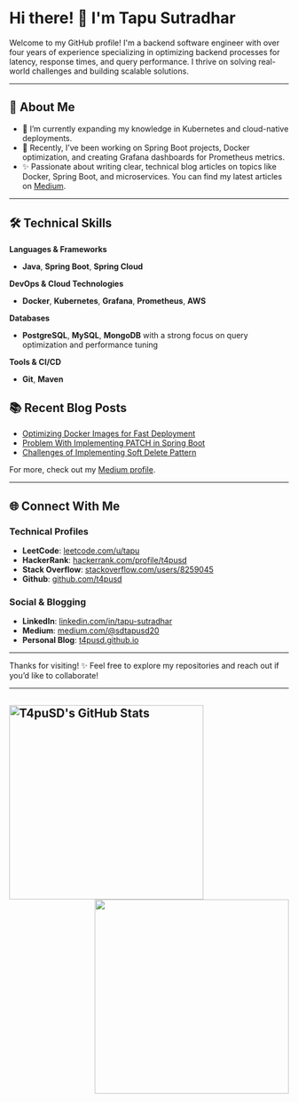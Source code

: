 # Hi there! 👋 I'm Tapu Sutradhar

Welcome to my GitHub profile! I'm a backend software engineer with over four years of experience specializing in optimizing backend processes for latency, response times, and query performance. I thrive on solving real-world challenges and building scalable solutions.

---

## 🚀 About Me

- 🌱 I’m currently expanding my knowledge in Kubernetes and cloud-native deployments.
- 💼 Recently, I’ve been working on Spring Boot projects, Docker optimization, and creating Grafana dashboards for Prometheus metrics.
- ✨ Passionate about writing clear, technical blog articles on topics like Docker, Spring Boot, and microservices. You can find my latest articles on [Medium](https://medium.com/@sdtapusd20).

---

## 🛠️ Technical Skills

**Languages & Frameworks**
- **Java**, **Spring Boot**, **Spring Cloud**
  
**DevOps & Cloud Technologies**
- **Docker**, **Kubernetes**, **Grafana**, **Prometheus**, **AWS**

**Databases**
- **PostgreSQL**, **MySQL**, **MongoDB** with a strong focus on query optimization and performance tuning

**Tools & CI/CD**
- **Git**, **Maven**
<!--
---

## 📈 Projects & Contributions

### [🚀 Project Title](https://github.com/yourusername/project-repo)
An optimized microservices project built with Spring Boot, Docker, and Kubernetes, designed to scale effortlessly and deliver a seamless user experience.

### [📊 Metrics Dashboard](https://github.com/yourusername/metrics-dashboard)
A Grafana and Prometheus setup for monitoring application metrics. Fully documented for ease of setup in any environment.

### [💡 Microservice Example](https://github.com/yourusername/microservice-example)
A simple microservice example that demonstrates service discovery, client-side load balancing with Spring Cloud Kubernetes, and Dockerized builds for easy deployment.

---
-->
## 📚 Recent Blog Posts

- [Optimizing Docker Images for Fast Deployment](https://medium.com/@sdtapusd20/creating-optimized-spring-boot-docker-image-8774bd1aaea0)
- [Problem With Implementing PATCH in Spring Boot](https://medium.com/@sdtapusd20/problem-with-implementing-patch-in-spring-boot-62d5635b91ac)
- [Challenges of Implementing Soft Delete Pattern](https://medium.com/@sdtapusd20/challenges-of-implementing-soft-delete-pattern-a25a297753bf)

For more, check out my [Medium profile](https://medium.com/@sdtapusd20).

---

## 🌐 Connect With Me

### Technical Profiles
- **LeetCode**: [leetcode.com/u/tapu](https://leetcode.com/u/tapu)
- **HackerRank**: [hackerrank.com/profile/t4pusd](https://www.hackerrank.com/profile/t4pusd)
- **Stack Overflow**: [stackoverflow.com/users/8259045](https://stackoverflow.com/users/8259045)
- **Github**: [github.com/t4pusd](https://github.com/t4pusd)

### Social & Blogging
- **LinkedIn**: [linkedin.com/in/tapu-sutradhar](https://linkedin.com/in/tapu-sutradhar)
- **Medium**: [medium.com/@sdtapusd20](https://medium.com/@sdtapusd20)
- **Personal Blog**: [t4pusd.github.io](https://t4pusd.github.io)
---

Thanks for visiting! ✨ Feel free to explore my repositories and reach out if you’d like to collaborate!


---
<img aligh="left" width="350" hight="400" alt="T4puSD's GitHub Stats" src="https://github-readme-stats.vercel.app/api?username=t4pusd&show_icons=true&theme=radical" />[<img align="right" width="350"  hight="400" src="https://github-readme-streak-stats.herokuapp.com/?user=t4pusd&theme=black-ice&hide_border=true&stroke=0000&background=060A0CD0"/>](https://github.com/t4pusd)
---
